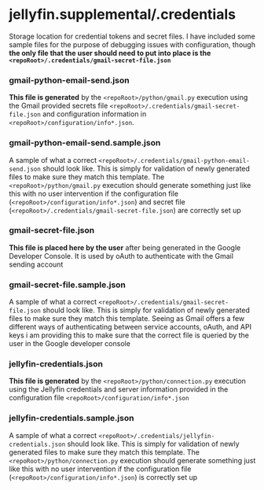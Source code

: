 # jellyfin.supplemental/.credentials

Storage location for credential tokens and secret files. I have included some sample files for the purpose of debugging issues with configuration, though **the only file that the user should need to put into place is the `<repoRoot>/.credentials/gmail-secret-file.json`**

### gmail-python-email-send.json

**This file is generated** by the `<repoRoot>/python/gmail.py` execution using the Gmail provided secrets file `<repoRoot>/.credentials/gmail-secret-file.json` and configuration information in `<repoRoot>/configuration/info*.json`.

### gmail-python-email-send.sample.json

A sample of what a correct `<repoRoot>/.credentials/gmail-python-email-send.json` should look like. This is simply for validation of newly generated files to make sure they match this template. The `<repoRoot>/python/gmail.py` execution should generate something just like this with no user intervention if the configuration file (`<repoRoot>/configuration/info*.json`) and secret file (`<repoRoot>/.credentials/gmail-secret-file.json`) are correctly set up

### gmail-secret-file.json

**This file is placed here by the user** after being generated in the Google Developer Console. It is used by oAuth to authenticate with the Gmail sending account

### gmail-secret-file.sample.json

A sample of what a correct `<repoRoot>/.credentials/gmail-secret-file.json` should look like. This is simply for validation of newly generated files to make sure they match this template. Seeing as Gmail offers a few different ways of authenticating between service accounts, oAuth, and API keys i am providing this to make sure that the correct file is queried by the user in the Google developer console

### jellyfin-credentials.json

**This file is generated** by the `<repoRoot>/python/connection.py` execution using the Jellyfin credentials and server information provided in the configuration file `<repoRoot>/configuration/info*.json`

### jellyfin-credentials.sample.json

A sample of what a correct `<repoRoot>/.credentials/jellyfin-credentials.json` should look like. This is simply for validation of newly generated files to make sure they match this template. The `<repoRoot>/python/connection.py` execution should generate something just like this with no user intervention if the configuration file (`<repoRoot>/configuration/info*.json`) is correctly set up
